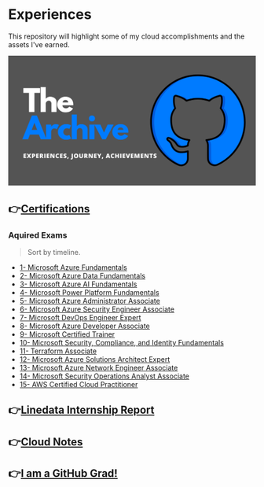# Experiences
This repository will highlight some of my cloud accomplishments and the assets I've earned.

<img src="Exp.png">

## 👉[Certifications](Certifications!#readme)
### Aquired Exams
> Sort by timeline.
- [1- Microsoft Azure Fundamentals](/Certifications!/1°AZ-900.pdf)
- [2- Microsoft Azure Data Fundamentals ](/Certifications!/2°DP-900.pdf)
- [3- Microsoft Azure AI Fundamentals ](/Certifications!/3°AI-900.pdf)
- [4- Microsoft Power Platform Fundamentals ](/Certifications!/4°PL-900.pdf)
- [5- Microsoft Azure Administrator Associate](/Certifications!/5°AZ-104.pdf)
- [6- Microsoft Azure Security Engineer Associate](/Certifications!/6°AZ-500.pdf)
- [7- Microsoft DevOps Engineer Expert](/Certifications!/7°AZ-400.pdf)
- [8- Microsoft Azure Developer Associate](/Certifications!/8°AZ-204.pdf)
- [9- Microsoft Certified Trainer](/Certifications!/MCT.pdf)
- [10- Microsoft Security, Compliance, and Identity Fundamentals](/Certifications!/9°SC-900.pdf)
- [11- Terraform Associate ](/Certifications!/10°Terraform.pdf)
- [12- Microsoft Azure Solutions Architect Expert](/Certifications!/11°AZ-305.pdf)
- [13- Microsoft Azure Network Engineer Associate ](/Certifications!/12°AZ-700.pdf)
- [14- Microsoft Security Operations Analyst Associate](/Certifications!/13°SC-200.pdf)
- [15- AWS Certified Cloud Practitioner ](/Certifications!/14°%20AWS%20Certified%20Cloud%20Practitioner%20certificate.pdf)

## 👉[Linedata Internship Report](https://github.com/Y4HYA4/ExperienceInCloud/tree/main/First_InternReport#internship-report-at-linedata)
## 👉[Cloud Notes](https://github.com/Y4HYA4/ExperienceInCloud/tree/main/Notes#readme)
## 👉[I am a GitHub Grad!](https://github.com/Y4HYA4/GitHubGraduation-2022/blob/main/README.md)

